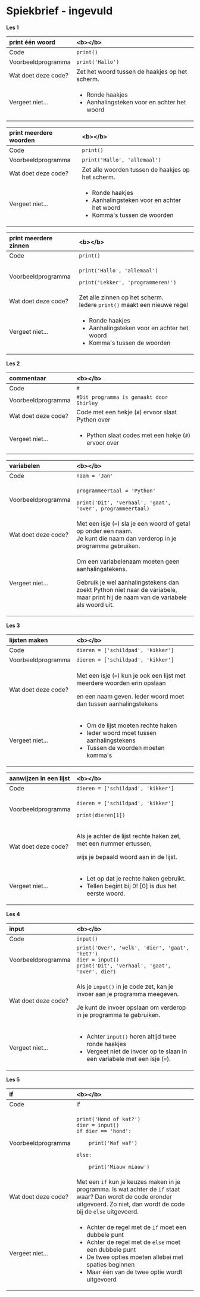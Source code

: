 # Spiekbrief - ingevuld

**Les 1**

<table>
  <thead>
    <tr>
      <th style="text-align:left"><b>print &#xE9;&#xE9;n woord</b>
      </th>
      <th style="text-align:left">&lt;b&gt;&lt;/b&gt;</th>
    </tr>
  </thead>
  <tbody>
    <tr>
      <td style="text-align:left">Code</td>
      <td style="text-align:left"><code>print()</code>
      </td>
    </tr>
    <tr>
      <td style="text-align:left">Voorbeeldprogramma</td>
      <td style="text-align:left"><code>print(&apos;Hallo&apos;)</code>
      </td>
    </tr>
    <tr>
      <td style="text-align:left">Wat doet deze code?</td>
      <td style="text-align:left">Zet het woord tussen de haakjes op het scherm.</td>
    </tr>
    <tr>
      <td style="text-align:left">Vergeet niet...</td>
      <td style="text-align:left">
        <ul>
          <li>Ronde haakjes</li>
          <li>Aanhalingsteken voor en achter het woord</li>
        </ul>
      </td>
    </tr>
  </tbody>
</table>

<table>
  <thead>
    <tr>
      <th style="text-align:left"><b>print meerdere woorden</b>
      </th>
      <th style="text-align:left">&lt;b&gt;&lt;/b&gt;</th>
    </tr>
  </thead>
  <tbody>
    <tr>
      <td style="text-align:left">Code</td>
      <td style="text-align:left"><code>print()</code>
      </td>
    </tr>
    <tr>
      <td style="text-align:left">Voorbeeldprogramma</td>
      <td style="text-align:left"><code>print(&apos;Hallo&apos;, &apos;allemaal&apos;)</code>
      </td>
    </tr>
    <tr>
      <td style="text-align:left">Wat doet deze code?</td>
      <td style="text-align:left">Zet alle woorden tussen de haakjes op het scherm.</td>
    </tr>
    <tr>
      <td style="text-align:left">Vergeet niet...</td>
      <td style="text-align:left">
        <ul>
          <li>Ronde haakjes</li>
          <li>Aanhalingsteken voor en achter het woord</li>
          <li>Komma&apos;s tussen de woorden</li>
        </ul>
      </td>
    </tr>
  </tbody>
</table>

<table>
  <thead>
    <tr>
      <th style="text-align:left"><b>print meerdere zinnen</b>
      </th>
      <th style="text-align:left">&lt;b&gt;&lt;/b&gt;</th>
    </tr>
  </thead>
  <tbody>
    <tr>
      <td style="text-align:left">Code</td>
      <td style="text-align:left"><code>print()</code>
      </td>
    </tr>
    <tr>
      <td style="text-align:left">Voorbeeldprogramma</td>
      <td style="text-align:left">
        <p><code>print(&apos;Hallo&apos;, &apos;allemaal&apos;)</code>
        </p>
        <p><code>print(&apos;Lekker&apos;, &apos;programmeren!&apos;)</code>
        </p>
      </td>
    </tr>
    <tr>
      <td style="text-align:left">Wat doet deze code?</td>
      <td style="text-align:left">Zet alle zinnen op het scherm.
        <br />Iedere <code>print()</code> maakt een nieuwe regel</td>
    </tr>
    <tr>
      <td style="text-align:left">Vergeet niet...</td>
      <td style="text-align:left">
        <ul>
          <li>Ronde haakjes</li>
          <li>Aanhalingsteken voor en achter het woord</li>
          <li>Komma&apos;s tussen de woorden</li>
        </ul>
      </td>
    </tr>
  </tbody>
</table>

**Les 2**

<table>
  <thead>
    <tr>
      <th style="text-align:left"><b>commentaar</b>
      </th>
      <th style="text-align:left">&lt;b&gt;&lt;/b&gt;</th>
    </tr>
  </thead>
  <tbody>
    <tr>
      <td style="text-align:left">Code</td>
      <td style="text-align:left"><code>#</code>
      </td>
    </tr>
    <tr>
      <td style="text-align:left">Voorbeeldprogramma</td>
      <td style="text-align:left"><code>#Dit programma is gemaakt door Shirley</code>
      </td>
    </tr>
    <tr>
      <td style="text-align:left">Wat doet deze code?</td>
      <td style="text-align:left">Code met een hekje (<code>#</code>) ervoor slaat Python over</td>
    </tr>
    <tr>
      <td style="text-align:left">Vergeet niet...</td>
      <td style="text-align:left">
        <ul>
          <li>Python slaat codes met een hekje (<code>#</code>) ervoor over</li>
        </ul>
      </td>
    </tr>
  </tbody>
</table>

<table>
  <thead>
    <tr>
      <th style="text-align:left"><b>variabelen</b>
      </th>
      <th style="text-align:left">&lt;b&gt;&lt;/b&gt;</th>
    </tr>
  </thead>
  <tbody>
    <tr>
      <td style="text-align:left">Code</td>
      <td style="text-align:left"><code>naam = &apos;Jan&apos;</code>
      </td>
    </tr>
    <tr>
      <td style="text-align:left">Voorbeeldprogramma</td>
      <td style="text-align:left">
        <p><code>programmeertaal = &apos;Python&apos;</code>
        </p>
        <p><code>print(&apos;Dit&apos;, &apos;verhaal&apos;, &apos;gaat&apos;, &apos;over&apos;, programmeertaal)</code>
        </p>
      </td>
    </tr>
    <tr>
      <td style="text-align:left">Wat doet deze code?</td>
      <td style="text-align:left">Met een isje (<code>=</code>) sla je een woord of getal op onder een naam.
        <br />Je kunt die naam dan verderop in je programma gebruiken.</td>
    </tr>
    <tr>
      <td style="text-align:left">Vergeet niet...</td>
      <td style="text-align:left">
        <p>Om een variabelenaam moeten geen aanhalingstekens.</p>
        <p>Gebruik je wel aanhalingstekens dan zoekt Python niet naar de variabele,
          <br />maar print hij de naam van de variabele als woord uit.</p>
      </td>
    </tr>
  </tbody>
</table>

**Les 3**

<table>
  <thead>
    <tr>
      <th style="text-align:left"><b>lijsten maken</b>
      </th>
      <th style="text-align:left">&lt;b&gt;&lt;/b&gt;</th>
    </tr>
  </thead>
  <tbody>
    <tr>
      <td style="text-align:left">Code</td>
      <td style="text-align:left"><code>dieren = [&apos;schildpad&apos;, &apos;kikker&apos;] </code>
      </td>
    </tr>
    <tr>
      <td style="text-align:left">Voorbeeldprogramma</td>
      <td style="text-align:left"><code>dieren = [&apos;schildpad&apos;, &apos;kikker&apos;]</code>
      </td>
    </tr>
    <tr>
      <td style="text-align:left">Wat doet deze code?</td>
      <td style="text-align:left">
        <p>Met een isje (<code>=</code>) kun je ook een lijst met meerdere woorden erin opslaan</p>
        <p>en een naam geven. Ieder woord moet dan tussen aanhalingstekens</p>
      </td>
    </tr>
    <tr>
      <td style="text-align:left">Vergeet niet...</td>
      <td style="text-align:left">
        <ul>
          <li>Om de lijst moeten rechte haken</li>
          <li>Ieder woord moet tussen aanhalingstekens</li>
          <li>Tussen de woorden moeten komma&apos;s</li>
        </ul>
      </td>
    </tr>
  </tbody>
</table>

<table>
  <thead>
    <tr>
      <th style="text-align:left"><b>aanwijzen in een lijst</b>
      </th>
      <th style="text-align:left">&lt;b&gt;&lt;/b&gt;</th>
    </tr>
  </thead>
  <tbody>
    <tr>
      <td style="text-align:left">Code</td>
      <td style="text-align:left"><code>dieren = [&apos;schildpad&apos;, &apos;kikker&apos;] </code>
      </td>
    </tr>
    <tr>
      <td style="text-align:left">Voorbeeldprogramma</td>
      <td style="text-align:left">
        <p><code>dieren = [&apos;schildpad&apos;, &apos;kikker&apos;]</code>
        </p>
        <p><code>print(dieren[1])</code>
        </p>
      </td>
    </tr>
    <tr>
      <td style="text-align:left">Wat doet deze code?</td>
      <td style="text-align:left">
        <p>Als je achter de lijst rechte haken zet, met een nummer ertussen,</p>
        <p>wijs je bepaald woord aan in de lijst.</p>
      </td>
    </tr>
    <tr>
      <td style="text-align:left">Vergeet niet...</td>
      <td style="text-align:left">
        <ul>
          <li>Let op dat je rechte haken gebruikt.</li>
          <li>Tellen begint bij 0! [0] is dus het eerste woord.</li>
        </ul>
      </td>
    </tr>
  </tbody>
</table>

**Les 4**

<table>
  <thead>
    <tr>
      <th style="text-align:left"><b>input</b>
      </th>
      <th style="text-align:left">&lt;b&gt;&lt;/b&gt;</th>
    </tr>
  </thead>
  <tbody>
    <tr>
      <td style="text-align:left">Code</td>
      <td style="text-align:left"><code>input()</code>
      </td>
    </tr>
    <tr>
      <td style="text-align:left">Voorbeeldprogramma</td>
      <td style="text-align:left"><code>print(&apos;Over&apos;, &apos;welk&apos;, &apos;dier&apos;, &apos;gaat&apos;, &apos;het?&apos;)</code>
        <br
        /><code>dier = input()<br />print(&apos;Dit&apos;, &apos;verhaal&apos;, &apos;gaat&apos;, &apos;over&apos;, dier)</code>
      </td>
    </tr>
    <tr>
      <td style="text-align:left">Wat doet deze code?</td>
      <td style="text-align:left">
        <p>Als je <code>input()</code> in je code zet, kan je invoer aan je programma meegeven.</p>
        <p>Je kunt de invoer opslaan om verderop in je programma te gebruiken.</p>
      </td>
    </tr>
    <tr>
      <td style="text-align:left">Vergeet niet...</td>
      <td style="text-align:left">
        <ul>
          <li>Achter <code>input()</code> horen altijd twee ronde haakjes</li>
          <li>Vergeet niet de invoer op te slaan in een variabele met een isje (<code>=</code>).</li>
        </ul>
      </td>
    </tr>
  </tbody>
</table>

**Les 5**

<table>
  <thead>
    <tr>
      <th style="text-align:left"><b>if</b>
      </th>
      <th style="text-align:left">&lt;b&gt;&lt;/b&gt;</th>
    </tr>
  </thead>
  <tbody>
    <tr>
      <td style="text-align:left">Code</td>
      <td style="text-align:left">if</td>
    </tr>
    <tr>
      <td style="text-align:left">Voorbeeldprogramma</td>
      <td style="text-align:left">
        <p><code>print(&apos;Hond of kat?&apos;)</code>
          <br /><code>dier = input()<br />if dier == &apos;hond&apos;: </code>
        </p>
        <p><code>    print(&apos;Waf waf&apos;)</code>
        </p>
        <p><code>else:</code>
        </p>
        <p><code>    print(&apos;Miauw miauw&apos;)</code>
        </p>
      </td>
    </tr>
    <tr>
      <td style="text-align:left">Wat doet deze code?</td>
      <td style="text-align:left">Met een <code>if</code> kun je keuzes maken in je programma. Is wat achter de <code>if</code> staat
        waar? Dan wordt de code eronder uitgevoerd. Zo niet, dan wordt de code
        bij de <code>else</code> uitgevoerd.</td>
    </tr>
    <tr>
      <td style="text-align:left">Vergeet niet...</td>
      <td style="text-align:left">
        <ul>
          <li>Achter de regel met de <code>if</code> moet een dubbele punt</li>
          <li>Achter de regel met de <code>else</code> moet een dubbele punt</li>
          <li>De twee opties moeten allebei met spaties beginnen</li>
          <li>Maar &#xE9;&#xE9;n van de twee optie wordt uitgevoerd</li>
        </ul>
      </td>
    </tr>
  </tbody>
</table>

